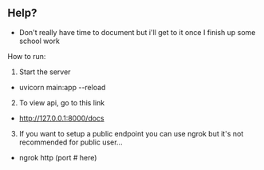 ## Help?

- Don't really have time to document but i'll get to it once I finish up some school work

How to run:

1. Start the server

- uvicorn main:app --reload

2. To view api, go to this link

- http://127.0.0.1:8000/docs

3. If you want to setup a public endpoint you can use ngrok but it's not recommended for public user...

- ngrok http (port # here)

